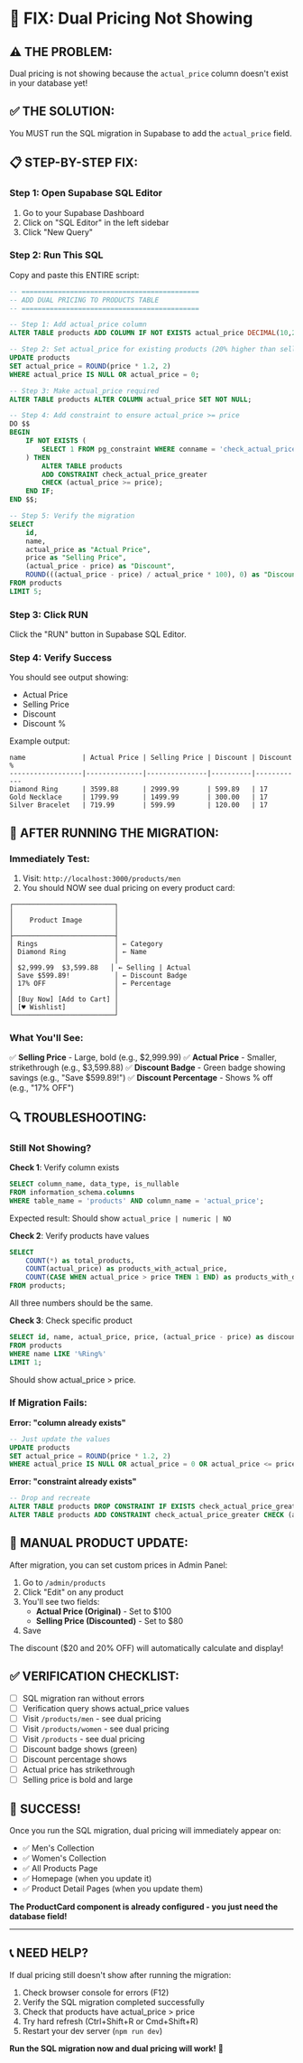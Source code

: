 # 🔧 FIX: Dual Pricing Not Showing

## ⚠️ THE PROBLEM:

Dual pricing is not showing because the `actual_price` column doesn't exist in your database yet!

## ✅ THE SOLUTION:

You MUST run the SQL migration in Supabase to add the `actual_price` field.

## 📋 STEP-BY-STEP FIX:

### Step 1: Open Supabase SQL Editor

1. Go to your Supabase Dashboard
2. Click on "SQL Editor" in the left sidebar
3. Click "New Query"

### Step 2: Run This SQL

Copy and paste this ENTIRE script:

```sql
-- ============================================
-- ADD DUAL PRICING TO PRODUCTS TABLE
-- ============================================

-- Step 1: Add actual_price column
ALTER TABLE products ADD COLUMN IF NOT EXISTS actual_price DECIMAL(10,2);

-- Step 2: Set actual_price for existing products (20% higher than selling price)
UPDATE products 
SET actual_price = ROUND(price * 1.2, 2) 
WHERE actual_price IS NULL OR actual_price = 0;

-- Step 3: Make actual_price required
ALTER TABLE products ALTER COLUMN actual_price SET NOT NULL;

-- Step 4: Add constraint to ensure actual_price >= price
DO $$ 
BEGIN
    IF NOT EXISTS (
        SELECT 1 FROM pg_constraint WHERE conname = 'check_actual_price_greater'
    ) THEN
        ALTER TABLE products 
        ADD CONSTRAINT check_actual_price_greater 
        CHECK (actual_price >= price);
    END IF;
END $$;

-- Step 5: Verify the migration
SELECT 
    id,
    name,
    actual_price as "Actual Price",
    price as "Selling Price",
    (actual_price - price) as "Discount",
    ROUND(((actual_price - price) / actual_price * 100), 0) as "Discount %"
FROM products
LIMIT 5;
```

### Step 3: Click RUN

Click the "RUN" button in Supabase SQL Editor.

### Step 4: Verify Success

You should see output showing:
- Actual Price
- Selling Price  
- Discount
- Discount %

Example output:
```
name              | Actual Price | Selling Price | Discount | Discount %
------------------|--------------|---------------|----------|------------
Diamond Ring      | 3599.88      | 2999.99       | 599.89   | 17
Gold Necklace     | 1799.99      | 1499.99       | 300.00   | 17
Silver Bracelet   | 719.99       | 599.99        | 120.00   | 17
```

## 🎯 AFTER RUNNING THE MIGRATION:

### Immediately Test:

1. Visit: `http://localhost:3000/products/men`
2. You should NOW see dual pricing on every product card:

```
┌─────────────────────────┐
│                         │
│    Product Image        │
│                         │
├─────────────────────────┤
│ Rings                   │ ← Category
│ Diamond Ring            │ ← Name
│                         │
│ $2,999.99  $3,599.88   │ ← Selling | Actual
│ Save $599.89!           │ ← Discount Badge
│ 17% OFF                 │ ← Percentage
│                         │
│ [Buy Now] [Add to Cart] │
│ [♥ Wishlist]            │
└─────────────────────────┘
```

### What You'll See:

✅ **Selling Price** - Large, bold (e.g., $2,999.99)
✅ **Actual Price** - Smaller, strikethrough (e.g., $3,599.88)
✅ **Discount Badge** - Green badge showing savings (e.g., "Save $599.89!")
✅ **Discount Percentage** - Shows % off (e.g., "17% OFF")

## 🔍 TROUBLESHOOTING:

### Still Not Showing?

**Check 1**: Verify column exists
```sql
SELECT column_name, data_type, is_nullable
FROM information_schema.columns 
WHERE table_name = 'products' AND column_name = 'actual_price';
```

Expected result: Should show `actual_price | numeric | NO`

**Check 2**: Verify products have values
```sql
SELECT 
    COUNT(*) as total_products,
    COUNT(actual_price) as products_with_actual_price,
    COUNT(CASE WHEN actual_price > price THEN 1 END) as products_with_discount
FROM products;
```

All three numbers should be the same.

**Check 3**: Check specific product
```sql
SELECT id, name, actual_price, price, (actual_price - price) as discount
FROM products
WHERE name LIKE '%Ring%'
LIMIT 1;
```

Should show actual_price > price.

### If Migration Fails:

**Error: "column already exists"**
```sql
-- Just update the values
UPDATE products 
SET actual_price = ROUND(price * 1.2, 2) 
WHERE actual_price IS NULL OR actual_price = 0 OR actual_price <= price;
```

**Error: "constraint already exists"**
```sql
-- Drop and recreate
ALTER TABLE products DROP CONSTRAINT IF EXISTS check_actual_price_greater;
ALTER TABLE products ADD CONSTRAINT check_actual_price_greater CHECK (actual_price >= price);
```

## 📝 MANUAL PRODUCT UPDATE:

After migration, you can set custom prices in Admin Panel:

1. Go to `/admin/products`
2. Click "Edit" on any product
3. You'll see two fields:
   - **Actual Price (Original)** - Set to $100
   - **Selling Price (Discounted)** - Set to $80
4. Save

The discount ($20 and 20% OFF) will automatically calculate and display!

## ✅ VERIFICATION CHECKLIST:

- [ ] SQL migration ran without errors
- [ ] Verification query shows actual_price values
- [ ] Visit `/products/men` - see dual pricing
- [ ] Visit `/products/women` - see dual pricing  
- [ ] Visit `/products` - see dual pricing
- [ ] Discount badge shows (green)
- [ ] Discount percentage shows
- [ ] Actual price has strikethrough
- [ ] Selling price is bold and large

## 🎉 SUCCESS!

Once you run the SQL migration, dual pricing will immediately appear on:
- ✅ Men's Collection
- ✅ Women's Collection
- ✅ All Products Page
- ✅ Homepage (when you update it)
- ✅ Product Detail Pages (when you update them)

**The ProductCard component is already configured - you just need the database field!**

---

## 📞 NEED HELP?

If dual pricing still doesn't show after running the migration:

1. Check browser console for errors (F12)
2. Verify the SQL migration completed successfully
3. Check that products have actual_price > price
4. Try hard refresh (Ctrl+Shift+R or Cmd+Shift+R)
5. Restart your dev server (`npm run dev`)

**Run the SQL migration now and dual pricing will work!** 🚀
